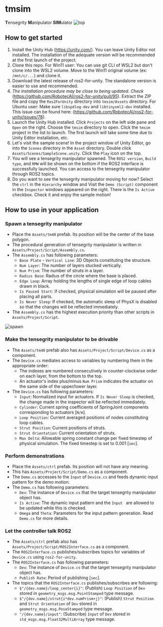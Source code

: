 # tmsim

**T**ensegrity **M**anipulator **SIM**ulator
![top](https://github.com/BSL-Kyutech/tmsim/assets/9003707/4745c2c0-5bb5-4df6-b129-0ea4d9e00903)

## How to get started

1. Install the Unity Hub (https://unity.com/). You can leave Unity Editor not installed. The installation of the adequate version will be recommended at the first launch of the project.
1. Clone this repo. For Win11 user: You can use git CLI of WSL2 but don't clone into the WSL2 volume. Move to the Win11 original volume (ex: `/mnt/c/...`) and clone it.
1. Download the latest release of ros2-for-unity. The standalone version is easier to use and recommended.
1. *The installation procedure may be close to being updated. Check* (https://github.com/RobotecAI/ros2-for-unity/pull/95). Extract the ZIP file and copy the `Ros2ForUnity` directory into `tmsim/Assets` directory. For Ubuntu user: Make sure `libspdlog-dev` and `libtinyxml2-dev` installed. This issue can be found here: (https://github.com/RobotecAI/ros2-for-unity/issues/78).
1. Launch the Unity Hub installed. Click `Projects` on the left side pane and `Open` on the right. Choose the `tmsim` directory to open. Click the `tmsim` project in the list to launch. The first launch will take some time due to Unity Editor installation, etc. 
1. Let's visit the sample scene! In the project window of Unity Editor, go into the `Scenes` directory in the `Asset` directory. Double click `Assets/Scenes/SampleScene.unity`. Click the `Play` icon on the top.
1. You will see a tensegrity manipulator spawned. The `ROS2 version`, `Build type`, and `RMW` will be shown on the bottom if the ROS2 interface is successfully launched. You can access to the tensegrity manipulator through ROS2 topics.
1. Do you want to see the tensegrity manipulator moving for now? Select the `ctrl` in the `Hierarchy` window and Visit the `Demo (Script)` component in the `Inspector` windows appeared on the right. There is the `Is Active` checkbox. Check it and enjoy the sample motion!

## How to use in your application

### Spawn a tensegrity manipulator
- Place the `Assets/tm40` prefab. Its position will be the center of the base polygon.
- The procedural generation of tensegrity manipulator is written in `Assets/Project/Script/Assembly.cs`.
- The `Assembly.cs` has following parameters:
  - `Base Plate` - `Vertical Line`: 3D Objects constituting the structure.
  - `Num Layer`: The number of layers stucked vertically.
  - `Num Prism`: The number of struts in a layer.
  - `Radius Base`: Radius of the circle where the base is placed.
  - `Edge Loop`: Array holding the lengths of single edge of loop cables drawn in black.
  - `Is Paused Start`: If checked, physical simulation will be paused after placing all parts.
  - `Is Never Sleep`: If checked, the automatic sleep of PhysX is disabled so that the   changes will be reflected immediately.
- The `Assembly.cs` has the highest execution priority than other scripts in `Assets/Project/Script`.

![spawn](https://github.com/BSL-Kyutech/tmsim/assets/9003707/2b69008a-9e41-47a7-9b20-a0e24afc13f4)

### Make the tensegrity manipulator to be drivable
- The `Assets/tm40` prefab also has `Assets/Project/Script/Device.cs` as a component.
- The `Device.cs` mediates access to variables by numbering them in the appropriate order:
  - The indexes are numbered consecutively in counter-clockwise order on each layer, from the bottom to the top.
  - An actuator's index plus/minus `Num Prism` indicates the actuator on the same side of the upper/lower layer.
- The `Device.cs` has following parameters:
  - `Input`: Normalized input for actuators. If `Is Never Sleep` is checked, the change made in the inspector will be reflected immediately.
  - `Cylinder`: Current spring coefficients of SpringJoint components corresponding to actuators [`N/m`].
  - `Loop Position`: Current averaged positions of nodes constituting loop cables.
  - `Strut Position`: Current positions of struts.
  - `Strut Orientation`: Current orientation of struts.
  - `Max Delta`: Allowable spring constant change per fixed timestep of physical simulation. The fixed timestep is set to 0.001 [`sec`].

### Perform demonstrations
- Place the `Assets/ctrl` prefab. Its position will not have any meaning.
- This has `Assets/Project/Script/Demo.cs` as a component.
- The `Demo.cs` accesses to the `Input` of `Device.cs` and feeds dynamic input pattern for the demo motion.
- The `Demo.cs` has following parameters:
  - `Dev`: The instance of `Device.cs` that the target tensegrity manipulator object has.
  - `Is Active`: The dynamic input pattern and the `Input ` are allowed to be updated while this is checked.
  - `Omega` and `Theta`: Parameters for the input pattern generation. Read `Demo.cs` for more details.

### Let the controller talk ROS2
- The `Assets/ctrl` prefab also has `Assets/Project/Script/ROS2Interface.cs` as a component.
- The `ROS2Interface.cs` publishes/subscribes topics for variables of `Device.cs` using `ros2-for-unity`.
- The `ROS2Interface.cs` has following parameters:
  - `Dev`: The instance of `Device.cs` that the target tensegrity manipulator object has.
  - `Publish Rate`: Period of publishing [`sec`].
- The topics that the `ROS2Interface.cs` publishes/subscribes are following:
  - `$"/{dev.name}/loop_center{i}"`: (Publish) `Loop Position` of `Dev` stored in `geometry_msgs.msg.PointStamped` type message.
  - `$"/{dev.name}/strut{i*dev.numPrism+j}"`: (Publish) `Strut Position` and `Strut Orientation` of `Dev` stored in `geometry_msgs.msg.PoseStamped` type message.
  - `"/{dev.name}/input"`: (Subscribe) `Input` of `Dev` stored in `std_msgs.msg.Float32MultiArray` type message.
